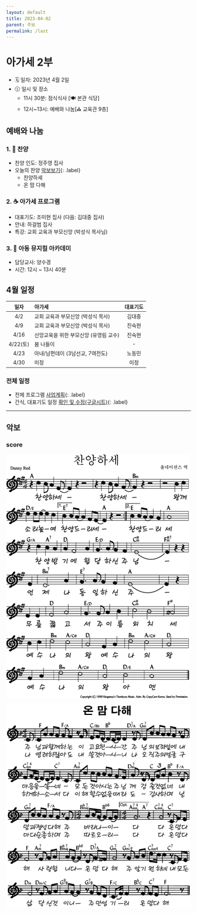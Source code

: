 ```yaml
---
layout: default
title: 2023-04-02
parent: 주보
permalink: /last
---
```


# 아가세 2부
- 🗓️ 일자: 2023년 4월 2일
- 🕦 일시 및 장소
  -  11시 30분: 점식식사 [🍽️ 본관 식당]
  -  12시~13시: 예배와 나눔[⛪ 교육관 9층]

## 예배와 나눔

### 1. 🎵 찬양
- 찬양 인도: 정주영 집사
- 오늘의 찬양 [악보보기](#score){: .label}
  - 찬양하세
  - 온 맘 다해
<!-- - 찬양 영상: 📺 [유튜브(새창)](https://www.youtube.com/watch?v=qHQHBXvSs3o){: .label} -->

### 2. ☕ 아가세 프로그램
- 대표기도: 조미현 집사 (다음: 김대중 집사)
- 안내: 하걸범 집사
- 특강: 교회 교육과 부모신앙 (박성식 목사님)

### 3. 🏫 아동 뮤지컬 아카데미
- 담당교사: 양수경
- 시간: 12시 ~ 13시 40분

## 4월 일정

|일자| 아가세| 대표기도 |
|:---:|:-------------------------------------------|:----:|
| 4/2 | 교회 교육과 부모신앙 (박성식 목사) | 김대중 |
| 4/9 | 교회 교육과 부모신앙 (박성식 목사) | 진숙현|
| 4/16 | 신앙교육을 위한 부모신앙 (유영림 교수) | 진숙현|
| 4/22(토) | 봄 나들이 | - |
| 4/23 | 아내/남편데이 (3남선교, 7여전도) | 노동민 |
| 4/30 | 미정 | 미정 |

### 전체 일정
- 전체 프로그램 [사업계획](schedule){: .label}
- 간식, 대표기도 일정 [확인 및 수정(구글시트)](https://docs.google.com/spreadsheets/d/1lbI19_aBxfNdhaPLaUOwoYV0HYdjHeSiXNjnpaHt0dw/edit?usp=sharing){: .label}

---

## 악보

### score
![](attachments/2023-04-02_1.jpeg)

![](attachments/2023-04-02_2.jpeg)
